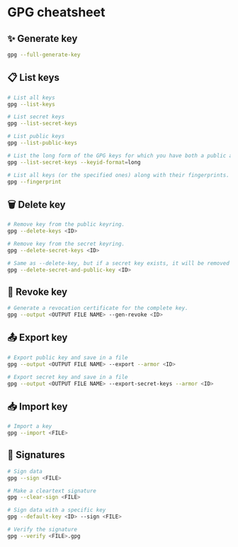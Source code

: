# GPG cheatsheet

## :sparkles: Generate key

```bash
gpg --full-generate-key
```

## :clipboard: List keys

```bash
# List all keys
gpg --list-keys

# List secret keys
gpg --list-secret-keys

# List public keys
gpg --list-public-keys

# List the long form of the GPG keys for which you have both a public and private key.
gpg --list-secret-keys --keyid-format=long

# List all keys (or the specified ones) along with their fingerprints.
gpg --fingerprint
```

## :wastebasket: Delete key

```bash
# Remove key from the public keyring.
gpg --delete-keys <ID>

# Remove key from the secret keyring.
gpg --delete-secret-keys <ID>

# Same as --delete-key, but if a secret key exists, it will be removed first.
gpg --delete-secret-and-public-key <ID>
```

## :no_entry_sign: Revoke key

```bash
# Generate a revocation certificate for the complete key.
gpg --output <OUTPUT FILE NAME> --gen-revoke <ID>
```

## :outbox_tray: Export key

```bash
# Export public key and save in a file
gpg --output <OUTPUT FILE NAME> --export --armor <ID>

# Export secret key and save in a file
gpg --output <OUTPUT FILE NAME> --export-secret-keys --armor <ID>
```

## :inbox_tray: Import key

```bash
# Import a key
gpg --import <FILE>
```

## :lock_with_ink_pen: Signatures

```bash
# Sign data
gpg --sign <FILE>

# Make a cleartext signature
gpg --clear-sign <FILE>

# Sign data with a specific key
gpg --default-key <ID> --sign <FILE>

# Verify the signature
gpg --verify <FILE>.gpg
```

